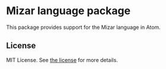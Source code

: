 # Mizar language package
This package provides support for the Mizar language in Atom.
## License
MIT License.  See [the license](LICENSE.md) for more details.